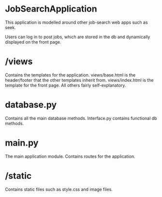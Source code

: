# JobSearchApplication
This application is modelled around other job-search web apps such as seek. 

Users can log in to post jobs, which are stored in the db and dynamically displayed on the front page. 

# /views
Contains the templates for the application.
views/base.html is the header/footer that the other templates inherit from. 
views/index.html is the template for the front page.
All others fairly self-explanatory.

# database.py
Contains all the main database methods. Interface.py contains functional db methods.

# main.py
The main application module. Contains routes for the application.

# /static
Contains static files such as style.css and image files.
